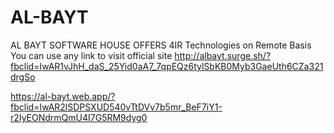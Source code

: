 # AL-BAYT
AL BAYT   SOFTWARE HOUSE OFFERS 4IR Technologies on Remote Basis
You can use any link to visit official site
http://albayt.surge.sh/?fbclid=IwAR1vJhH_daS_25Yid0aA7_7qpEQz6tylSbKB0Myb3GaeUth6CZa321drgSo

https://al-bayt.web.app/?fbclid=IwAR2lSDPSXUD540vTtDVv7b5mr_BeF7iY1-r2IyEONdrmQmU4I7G5RM9dyg0



